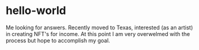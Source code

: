 # hello-world
Me looking for answers.
Recently moved to Texas, interested (as an artist) in creating NFT's for income. At this point I am very overwelmed with the process but hope to accomplish my goal.
